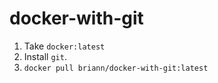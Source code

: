 # docker-with-git

1. Take `docker:latest`
2. Install `git`.
3. `docker pull briann/docker-with-git:latest`